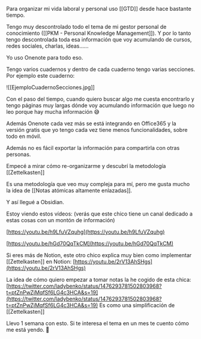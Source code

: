 Para organizar mi vida laboral y personal uso [[GTD]] desde hace bastante tiempo.

Tengo muy descontrolado todo el tema de mi gestor personal de conocimiento ([[PKM - Personal Knowledge Management]]).
Y por lo tanto tengo descontrolada toda esa información que voy acumulando de cursos, redes sociales, charlas, ideas......

Yo uso Onenote para todo eso. 

Tengo varios cuadernos y dentro de cada cuaderno tengo varias secciones. Por ejemplo este cuaderno:

![[EjemploCuadernoSecciones.jpg]]

Con el paso del tiempo, cuando quiero buscar algo me cuesta encontrarlo y tengo páginas muy largas dónde voy acumulando información que luego no leo porque hay mucha información 😅

Además Onenote cada vez más se está integrando en Office365 y la versión gratis que yo tengo cada vez tiene menos funcionalidades, sobre todo en móvil.

Además no es fácil exportar la información para compartirla con otras personas.

Empecé a mirar cómo re-organizarme y descubrí la metodología [[Zettelkasten]]

Es una metodología que veo muy compleja para mí, pero me gusta mucho la idea de [[Notas atómicas altamente enlazadas]].

Y así llegué a Obsidian.

Estoy viendo estos vídeos: (verás que este chico tiene un canal dedicado a estas cosas con un montón de información)

[https://youtu.be/h9LfuVZquhg](https://youtu.be/h9LfuVZquhg)

[https://youtu.be/hGd70QqTkCM](https://youtu.be/hGd70QqTkCM)

Si eres más de Notion, este otro chico explica muy bien como implementar 
[[Zettelkasten]] en Notion: [https://youtu.be/2rV13AhSHgs](https://youtu.be/2rV13AhSHgs)

La idea de cómo quiero empezar a tomar notas la he cogido de esta chica: [https://twitter.com/ladybenko/status/1476293781502803968?t=ptZnPwZjMqfSf6LG4c3HCA&s=19](https://twitter.com/ladybenko/status/1476293781502803968?t=ptZnPwZjMqfSf6LG4c3HCA&s=19)
Es como una simplificación de [[Zettelkasten]]

Llevo 1 semana con esto. Si te interesa el tema en un mes te cuento cómo me está yendo. 🤗